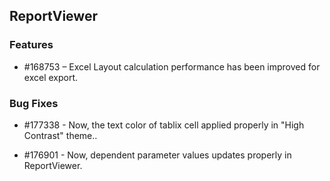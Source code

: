 ## ReportViewer

### Features

* \#168753 – Excel Layout calculation performance has been improved for excel export.

### Bug Fixes

* \#177338 - Now, the text color of tablix cell applied properly in "High Contrast" theme..

* \#176901 - Now, dependent parameter values updates properly in ReportViewer.	
